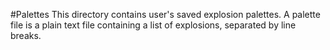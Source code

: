 #Palettes
This directory contains user's saved explosion palettes. A palette file is a plain text file containing a list of explosions, separated by line breaks.
